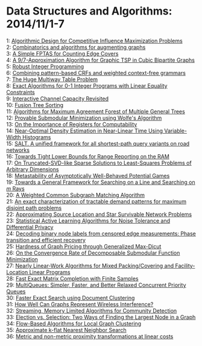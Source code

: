 # Data Structures and Algorithms: 2014/11/1-7  
1: [Algorithmic Design for Competitive Influence Maximization Problems](https://doi.org/10.48550/arXiv.1410.8664)  
2: [Combinatorics and algorithms for augmenting graphs](https://doi.org/10.48550/arXiv.1410.8774)  
3: [A Simple FPTAS for Counting Edge Covers](https://doi.org/10.48550/arXiv.1309.6115)  
4: [A 9/7-Approximation Algorithm for Graphic TSP in Cubic Bipartite Graphs](https://doi.org/10.48550/arXiv.1311.3640)  
5: [Robust Integer Programming](https://doi.org/10.48550/arXiv.1402.2852)  
6: [Combining pattern-based CRFs and weighted context-free grammars](https://doi.org/10.48550/arXiv.1404.5475)  
7: [The Huge Multiway Table Problem](https://doi.org/10.48550/arXiv.1405.1189)  
8: [Exact Algorithms for 0-1 Integer Programs with Linear Equality  Constraints](https://doi.org/10.48550/arXiv.1405.6851)  
9: [Interactive Channel Capacity Revisited](https://doi.org/10.48550/arXiv.1408.1467)  
10: [Fusion Tree Sorting](https://doi.org/10.48550/arXiv.1411.0048)  
11: [Algorithms for Maximum Agreement Forest of Multiple General Trees](https://doi.org/10.48550/arXiv.1411.0062)  
12: [Provable Submodular Minimization using Wolfe's Algorithm](https://doi.org/10.48550/arXiv.1411.0095)  
13: [On the Importance of Registers for Computability](https://doi.org/10.48550/arXiv.1411.0168)  
14: [Near-Optimal Density Estimation in Near-Linear Time Using Variable-Width  Histograms](https://doi.org/10.48550/arXiv.1411.0169)  
15: [SALT. A unified framework for all shortest-path query variants on road  networks](https://doi.org/10.48550/arXiv.1411.0257)  
16: [Towards Tight Lower Bounds for Range Reporting on the RAM](https://doi.org/10.48550/arXiv.1411.0644)  
17: [On Truncated-SVD-like Sparse Solutions to Least-Squares Problems of  Arbitrary Dimensions](https://doi.org/10.48550/arXiv.1201.0073)  
18: [Metastability of Asymptotically Well-Behaved Potential Games](https://doi.org/10.48550/arXiv.1211.2696)  
19: [Towards a General Framework for Searching on a Line and Searching on $m$  Rays](https://doi.org/10.48550/arXiv.1408.6812)  
20: [A Weighted Common Subgraph Matching Algorithm](https://doi.org/10.48550/arXiv.1411.0763)  
21: [An exact characterization of tractable demand patterns for maximum  disjoint path problems](https://doi.org/10.48550/arXiv.1411.0871)  
22: [Approximating Source Location and Star Survivable Network Problems](https://doi.org/10.48550/arXiv.1210.4728)  
23: [Statistical Active Learning Algorithms for Noise Tolerance and  Differential Privacy](https://doi.org/10.48550/arXiv.1307.3102)  
24: [Decoding binary node labels from censored edge measurements: Phase  transition and efficient recovery](https://doi.org/10.48550/arXiv.1404.4749)  
25: [Hardness of Graph Pricing through Generalized Max-Dicut](https://doi.org/10.48550/arXiv.1405.0740)  
26: [On the Convergence Rate of Decomposable Submodular Function Minimization](https://doi.org/10.48550/arXiv.1406.6474)  
27: [Nearly Linear-Work Algorithms for Mixed Packing/Covering and  Facility-Location Linear Programs](https://doi.org/10.48550/arXiv.1407.3015)  
28: [Fast Exact Matrix Completion with Finite Samples](https://doi.org/10.48550/arXiv.1411.1087)  
29: [MultiQueues: Simpler, Faster, and Better Relaxed Concurrent Priority  Queues](https://doi.org/10.48550/arXiv.1411.1209)  
30: [Faster Exact Search using Document Clustering](https://doi.org/10.48550/arXiv.1411.1220)  
31: [How Well Can Graphs Represent Wireless Interference?](https://doi.org/10.48550/arXiv.1411.1263)  
32: [Streaming, Memory Limited Algorithms for Community Detection](https://doi.org/10.48550/arXiv.1411.1279)  
33: [Election vs. Selection: Two Ways of Finding the Largest Node in a Graph](https://doi.org/10.48550/arXiv.1411.1319)  
34: [Flow-Based Algorithms for Local Graph Clustering](https://doi.org/10.48550/arXiv.1307.2855)  
35: [Approximate k-flat Nearest Neighbor Search](https://doi.org/10.48550/arXiv.1411.1519)  
36: [Metric and non-metric proximity transformations at linear costs](https://doi.org/10.48550/arXiv.1411.1646)  